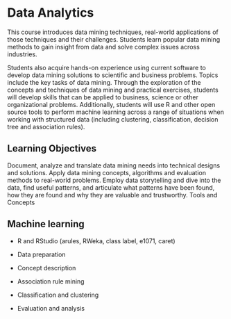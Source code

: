 # Data Analytics

This course introduces data mining techniques, real-world applications of those techniques and their challenges. Students learn popular data mining methods to gain insight from data and solve complex issues across industries.

Students also acquire hands-on experience using current software to develop data mining solutions to scientific and business problems. Topics include the key tasks of data mining. Through the exploration of the concepts and techniques of data mining and practical exercises, students will develop skills that can be applied to business, science or other organizational problems. Additionally, students will use R and other open source tools to perform machine learning across a range of situations when working with structured data (including clustering, classification, decision tree and association rules).

## Learning Objectives

Document, analyze and translate data mining needs into technical designs and solutions.
Apply data mining concepts, algorithms and evaluation methods to real-world problems.
Employ data storytelling and dive into the data, find useful patterns, and articulate what patterns have been found, how they are found and why they are valuable and trustworthy.
Tools and Concepts

## Machine learning
 - R and RStudio (arules, RWeka, class label, e1071, caret)
 
- Data preparation

- Concept description

- Association rule mining

- Classification and clustering

- Evaluation and analysis
